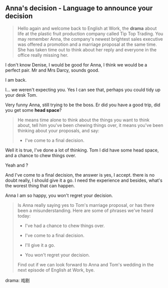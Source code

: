 ## Anna's decision - Language to announce your decision

> Hello again and welcome back to English at Work, the **drama** about life at the plastic fruit production company called Tip Top Trading. You may remember Anna, the company's newest brightest sales executive was offered a promotion and a marriage proposal at the same time. She has taken time out to think about her reply and everyone in the office really missing her. 

I don't know Denise, I would be good for Anna, I think we would be a perfect pair. Mr and Mrs Darcy, sounds good. 

I am back.

I... we weren't expecting you. Yes I can see that, perhaps you could tidy up your desk Tom. 

Very funny Anna, still trying to be the boss. Er did you have a good trip, did you get some **head space**? 

> He means time alone to think about the things you want to think about, tell him you've been chewing things over, it means you've been thinking about your proposals, and say:
> 
> * I've come to a final decision.

Well it is true, I've done a lot of thinking. Tom I did have some head space, and a chance to chew things over. 

Yeah and ?

And I've come to a final decision, the answer is yes, I accept. there is no doubt really, I should give it a go. I need the experience and besides, what's the worest thing that can happen.

Anna I am so happy, you won't regret your decision. 

> Is Anna really saying yes to Tom's marriage proposal, or has there been a misunderstanding. Here are some of phrases we've heard today:
> 
> * I've had a chance to chew things over.
> 
> * I've come to a final decision.
> 
> * I'll give it a go.
> 
> * You won't regret your decision. 
> 
> Find out if we can look forward to Anna and Tom's wedding in the next episode of English at Work, bye.

drama: 戏剧


